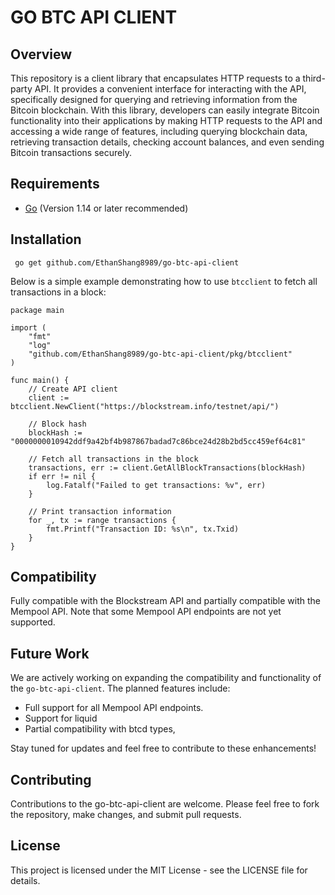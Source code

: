 # GO BTC API CLIENT

## Overview

This repository is a client library that encapsulates HTTP requests to a third-party API. It provides a convenient interface for interacting with the API, specifically designed for querying and retrieving information from the Bitcoin blockchain. With this library, developers can easily integrate Bitcoin functionality into their applications by making HTTP requests to the API and accessing a wide range of features, including querying blockchain data, retrieving transaction details, checking account balances, and even sending Bitcoin transactions securely.

## Requirements

- [Go](https://golang.org/) (Version 1.14 or later recommended)

## Installation

```
 go get github.com/EthanShang8989/go-btc-api-client
```

Below is a simple example demonstrating how to use `btcclient` to fetch all transactions in a block:

```
package main

import (
	"fmt"
	"log"
	"github.com/EthanShang8989/go-btc-api-client/pkg/btcclient"
)

func main() {
	// Create API client
	client := btcclient.NewClient("https://blockstream.info/testnet/api/")

	// Block hash
	blockHash := "0000000010942ddf9a42bf4b987867badad7c86bce24d28b2bd5cc459ef64c81"

	// Fetch all transactions in the block
	transactions, err := client.GetAllBlockTransactions(blockHash)
	if err != nil {
		log.Fatalf("Failed to get transactions: %v", err)
	}

	// Print transaction information
	for _, tx := range transactions {
		fmt.Printf("Transaction ID: %s\n", tx.Txid)
	}
}
```

## Compatibility

Fully compatible with the Blockstream API and partially compatible with the Mempool API. Note that some Mempool API endpoints are not yet supported.

## Future Work

We are actively working on expanding the compatibility and functionality of the `go-btc-api-client`. The planned features include:

- Full support for all Mempool API endpoints.
- Support for liquid 
- Partial compatibility with btcd types,

Stay tuned for updates and feel free to contribute to these enhancements!

## Contributing

Contributions to the go-btc-api-client are welcome. Please feel free to fork the repository, make changes, and submit pull requests.

## License

This project is licensed under the MIT License - see the LICENSE file for details.